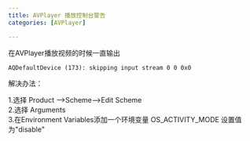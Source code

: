 ```yaml
---
title: AVPlayer 播放控制台警告
categories: [AVPlayer]

---
```


在AVPlayer播放视频的时候一直输出

```
AQDefaultDevice (173): skipping input stream 0 0 0x0
```

解决办法：

1.选择 Product -->Scheme-->Edit Scheme  
2.选择 Arguments  
3.在Environment Variables添加一个环境变量 OS_ACTIVITY_MODE 设置值为"disable"
